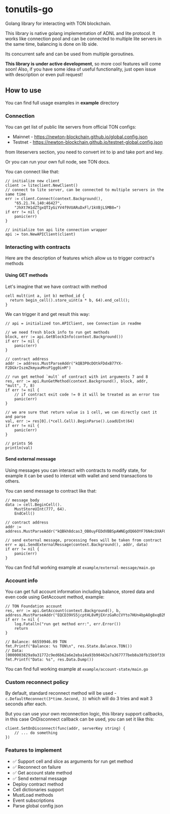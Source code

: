# tonutils-go
Golang library for interacting with TON blockchain.

This library is native golang implementation of ADNL and lite protocol. It works like connection pool and can be connected to multiple lite servers in the same time, balancing is done on lib side.

Its concurrent safe and can be used from multiple goroutines.

**This library is under active development**, so more cool features will come soon! Also, if you have some idea of useful functionality, just open issue with description or even pull request! 

## How to use
You can find full usage examples in **example** directory

### Connection
You can get list of public lite servers from official TON configs:
* Mainnet - https://newton-blockchain.github.io/global.config.json
* Testnet - https://newton-blockchain.github.io/testnet-global.config.json

from liteservers section, you need to convert int to ip and take port and key.

Or you can run your own full node, see TON docs.

You can connect like that:
```golang
// initialize new client
client := liteclient.NewClient()
// connect to lite server, can be connected to multiple servers in the same time
err := client.Connect(context.Background(), 
	"65.21.74.140:46427", 
	"JhXt7H1dZTgxQTIyGiYV4f9VUARuDxFl/1kVBjLSMB8=")
if err != nil {
    panic(err)
}

// initialize ton api lite connection wrapper
api := ton.NewAPIClient(client)
```
### Interacting with contracts 
Here are the description of features which allow us to trigger contract's methods

#### Using GET methods
Let's imagine that we have contract with method
```func
cell mult(int a, int b) method_id {
  return begin_cell().store_uint(a * b, 64).end_cell();
}
```

We can trigger it and get result this way:
```golang
// api = initialized ton.APIClient, see Connection in readme

// we need fresh block info to run get methods
block, err := api.GetBlockInfo(context.Background())
if err != nil {
    panic(err)
}

// contract address
addr := address.MustParseAddr("kQB3P0cDOtkFDdxB77YX-F2DGkrIszmZkmyauMnsP1gg0inM")

// run get method `mult` of contract with int arguments 7 and 8
res, err := api.RunGetMethod(context.Background(), block, addr, "mult", 7, 8)
if err != nil {
	// if contract exit code != 0 it will be treated as an error too
    panic(err)
}

// we are sure that return value is 1 cell, we can directly cast it and parse
val, err := res[0].(*cell.Cell).BeginParse().LoadUInt(64)
if err != nil {
    panic(err)
}

// prints 56
println(val)
```

#### Send external message
Using messages you can interact with contracts to modify state, for example it can be used to intercat with wallet and send transactions to others.

You can send message to contract like that:
```golang
// message body
data := cell.BeginCell().
    MustStoreUInt(777, 64).
    EndCell()

// contract address
addr := address.MustParseAddr("kQBkh8dcas3_OB0uyFEDdVBBSpAWNEgdQ66OYF76N4cDXAFQ")

// send external message, processing fees will be taken from contract
err = api.SendExternalMessage(context.Background(), addr, data)
if err != nil {
    panic(err)
}
```
You can find full working example at `example/external-message/main.go`

### Account info
You can get full account information including balance, stored data and even code using GetAccount method, example:
```golang
// TON Foundation account
res, err := api.GetAccount(context.Background(), b, address.MustParseAddr("EQCD39VS5jcptHL8vMjEXrzGaRcCVYto7HUn4bpAOg8xqB2N"))
if err != nil {
    log.Fatalln("run get method err:", err.Error())
    return
}

// Balance: 66559946.09 TON
fmt.Printf("Balance: %s TON\n", res.State.Balance.TON())
// Data: [0000003829a9a31772c9ed6b62a6e2eba14a93b90462e7a367777beb8a38fb15b9f33844d22ce2ff]
fmt.Printf("Data: %s", res.Data.Dump())
```
You can find full working example at `example/account-state/main.go`

### Custom reconnect policy
By default, standard reconnect method will be used - `c.DefaultReconnect(3*time.Second, 3)` which will do 3 tries and wait 3 seconds after each.

But you can use your own reconnection logic, this library support callbacks, in this case OnDisconnect callback can be used, you can set it like this:
```golang
client.SetOnDisconnect(func(addr, serverKey string) {
	// ... do something
})
```

### Features to implement
* ✅ Support cell and slice as arguments for run get method
* ✅ Reconnect on failure
* ✅ Get account state method
* ✅ Send external message
* Deploy contract method
* Cell dictionaries support
* MustLoad methods
* Event subscriptions
* Parse global config json